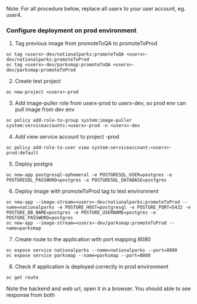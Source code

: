 
Note: For all procedure below, replace all userx to your user account, eg. user4.

### Configure deployment on prod environment

1. Tag previous image from promoteToQA to promoteToProd
```
oc tag <userx>-dev/nationalparks:promoteToQA <userx>-dev/nationalparks:promoteToProd
oc tag <userx>-dev/parksmap:promoteToQA <userx>-dev/parksmap:promoteToProd  
```
2. Create test project
```
oc new-project <userx>-prod  
```
3. Add image-puller role from userx-prod to userx-dev, so prod env can pull image from dev env
```
oc policy add-role-to-group system:image-puller system:serviceaccounts:<userx>-prod -n <userx>-dev  
```
4. Add view service account to project <userx>-prod
```
oc policy add-role-to-user view system:serviceaccount:<userx>-prod:default
```
5. Deploy postgre
```
oc new-app postgresql-ephemeral -e POSTGRESQL_USER=postgres -e POSTGRESQL_PASSWORD=postgres -e POSTGRESQL_DATABASE=postgres
```

6. Deploy image with promoteToProd tag to test environment
```
oc new-app --image-stream=<userx>-dev/nationalparks:promoteToProd --name=nationalparks -e POSTGRE_HOST=postgresql -e POSTGRE_PORT=5432 -e POSTGRE_DB_NAME=postgres -e POSTGRE_USERNAME=postgres -e POSTGRE_PASSWORD=postgres
oc new-app --image-stream=<userx>-dev/parksmap:promoteToProd --name=parksmap
```
7. Create route to the application with port mapping 8080
```
oc expose service nationalparks --name=nationalparks --port=8080
oc expose service parksmap --name=parksmap --port=8080
```
8. Check if application is deployed correctly in prod environment
```
oc get route
```
Note the backend and web  url, open it in a browser. You should able to see response from both
